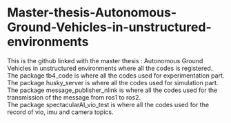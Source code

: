 # Master-thesis-Autonomous-Ground-Vehicles-in-unstructured-environments<br>
This is the github linked with the master thesis : Autonomous Ground Vehicles in unstructured environments where all the codes is registered. <br>
The package tb4_code is where all the codes used for experimentation part.<br>
The package husky_server is where all the codes used for simulation part.<br>
The package message_publisher_nlink is where all the codes used for the transmission of the message from ros1 to ros2.<br>
The package spectacularAI_vio_test is where all the codes used for the record of vio, imu and camera topics.<br>



